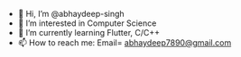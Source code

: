- 👋 Hi, I’m @abhaydeep-singh
- 👀 I’m interested in Computer Science
- 🌱 I’m currently learning Flutter, C/C++
- 📫 How to reach me: Email= abhaydeep7890@gmail.com

<!---
abhaydeep-singh/abhaydeep-singh is a ✨ special ✨ repository because its `README.md` (this file) appears on your GitHub profile.
You can click the Preview link to take a look at your changes.
--->
